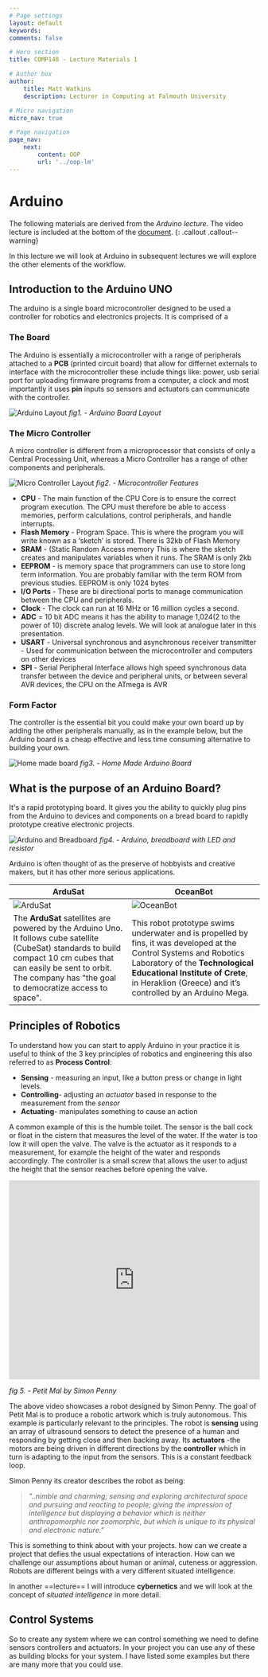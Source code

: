 ```yaml
---
# Page settings
layout: default
keywords:
comments: false

# Hero section
title: COMP140 - Lecture Materials 1

# Author box
author:
    title: Matt Watkins
    description: Lecturer in Computing at Falmouth University

# Micro navigation
micro_nav: true

# Page navigation
page_nav:
    next:
        content: OOP
        url: '../oop-lm'
---
```


# Arduino

The following materials are derived from the *Arduino lecture*. The video lecture is included at the bottom of the [document](#video-lecture).
{: .callout .callout--warning}

In this lecture we will look at Arduino in subsequent lectures we will explore the other elements of the workflow.

## Introduction to the Arduino UNO  
 The arduino is a single board microcontroller designed to be used a controller for robotics and electronics projects.
 It is comprised of a 

### The Board

The Arduino is essentially a microcontroller with a range of peripherals attached to a **PCB** (printed circuit board) that allow for differnet externals to interface with the microcontroller these include things like: power, usb serial port for uploading firmware programs from a computer, a clock and most importantly it uses **pin** inputs so sensors and actuators can communicate with the controller.

![Arduino Layout](images/arduino-layout.png)
*fig1. - Arduino Board Layout*

### The Micro Controller

A micro controller is different from a microprocessor that consists of only a Central Processing Unit, whereas a Micro Controller has a range of other components and peripherals.

![Micro Controller Layout](images/micro-layout.png)
*fig2. - Microcontroller Features*

- **CPU** - The main function of the CPU Core is to ensure the correct program execution. The CPU must therefore be able to access memories, perform calculations, control peripherals, and handle interrupts.
- **Flash Memory** - Program Space. This is where the program you will write known as a ‘sketch’ is stored. There is 32kb of Flash Memory
- **SRAM** - (Static Random Access memory This is where the sketch creates and manipulates variables when it runs. The SRAM is only 2kb
- **EEPROM** - is memory space that programmers can use to store long term information. You are probably familiar with the term ROM from previous studies. EEPROM is only 1024 bytes
- **I/O Ports** - These are bi directional ports to manage communication between the CPU and peripherals.
- **Clock** - The clock can run at 16 MHz or 16 million cycles a second.
- **ADC** = 10 bit ADC means it has the ability to manage 1,024(2 to the power of 10) discrete analog levels. We will look at analogue later in this presentation.
- **USART** - Universal synchronous and asynchronous receiver transmitter - Used for communication between the microcontroller and computers on other devices
- **SPI** - Serial Peripheral Interface allows high speed synchronous data transfer between the device and peripheral units, or between several AVR devices, the CPU on the ATmega is AVR

### Form Factor

The controller is the essential bit you could make your own board up by adding the other peripherals manually, as in the example below, but the Arduino board is a cheap effective and less time consuming alternative to building your own.

![Home made board](images/home-made-board.png)
*fig3. - Home Made Arduino Board*

## What is the purpose of an Arduino Board?

It's a rapid prototyping board. It gives you the ability to quickly plug pins from the Arduino to devices and components on a bread board to rapidly prototype creative electronic projects.

![Arduino and Breadboard](images/board-bread.png)
*fig4. - Arduino, breadboard with LED and resistor*

Arduino is often thought of as the preserve of hobbyists and creative makers, but it has other more serious applications.

| ArduSat  | OceanBot |
|--|--|
|![ArduSat](images/ardusat.png)|![OceanBot](images/oceanbot.jpg)|
| The **ArduSat** satellites are powered by the Arduino Uno. It  follows cube satellite (CubeSat) standards to build  compact 10 cm cubes that can easily be sent to orbit. The company has "the goal to democratize access to space". | This robot prototype swims underwater and is propelled by fins, it was developed at the Control Systems and Robotics  Laboratory of the **Technological Educational Institute of  Crete**, in Heraklion (Greece) and it’s controlled by an  Arduino Mega. |

## Principles of Robotics
To understand how you can start to apply Arduino in your practice it is useful to think of the 3 key principles of robotics and engineering this also referred to as **Process Control**:

- **Sensing** - measuring an input, like a button press or change in light levels.
- **Controlling**- adjusting an *actuator* based in response to the measurement from the *sensor*
- **Actuating**- manipulates something to cause an action

A common example of this is the humble toilet. The sensor is the ball cock or float in the cistern that measures the level of the water. If the water is too low it will open the valve. The valve is the actuator as it responds to a measurement, for example the height of the water and responds accordingly. The controller is a small screw that allows the user to adjust the height that the  sensor reaches before opening the valve.

<iframe width="100%" height="400" src="https://www.youtube.com/embed/v_kMOMYq0MU" title="YouTube video player" frameborder="0" allow="accelerometer; autoplay; clipboard-write; encrypted-media; gyroscope; picture-in-picture" allowfullscreen></iframe>

*fig 5. - Petit Mal by Simon Penny*

The above video showcases a robot designed by Simon Penny. The goal of Petit Mal is to produce a robotic artwork which is truly autonomous.  This example is particularly relevant to the principles. The robot is **sensing** using an array of ultrasound sensors to detect the presence of a human and responding by getting close and then backing away. Its **actuators** -the motors are being driven in different directions by the **controller** which in turn is adapting to the input from the sensors. This is a constant feedback loop.

Simon Penny its creator describes the robot as being: 

> *"..nimble and charming; sensing and exploring architectural space and
> pursuing and reacting to people; giving the impression of intelligence
> but displaying a behavior which is neither anthropomorphic nor
> zoomorphic, but which is unique to its physical and electronic nature."*

This is something to think about with your projects. how can we create a project that defies the usual expectations of interaction. How can we challenge our assumptions about human or animal, cuteness or aggression. Robots are different beings with a very different situated intelligence.

In another ==lecture== I will introduce **cybernetics** and we will look at the concept of *situated intelligence* in more detail.

## Control Systems

So to create any system where we can control something we need to define sensors controllers and actuators. In your project you can use any of these as building blocks for your system. I have listed some examples but there are many more that you could use.


<!--stackedit_data:
eyJoaXN0b3J5IjpbLTg5MDMzOTM3NSwxNTQwODcxNzcyLC0yMj
A2OTUyMDQsLTE4Nzc0OTQwNDAsNzAxMTQzOTg3LC04OTQwMzUw
NDcsMzQ5NzY4MzAxLC0xMzAwNDk5MzgzLDM4NjAyMjYyMiwxMD
Y3ODg4MzE4LDMwNTk0MzMzMywtMTc1MTkxMjA5NywyMTA0MTIz
NjA4LDE4MDI0NTUzNTksNDc5MjM5ODI4LDE3MDk5OTg2MiwtMT
A4MzU4MTU3OSwtMTIwNTQ2ODczN119
-->
